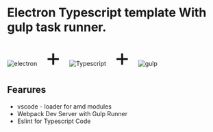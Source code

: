 # Electron Typescript template With gulp task runner.

![electron](https://www.vectorlogo.zone/logos/electronjs/electronjs-icon.svg)
<span style="font-size:400%; padding: 10px 15px;">&#43;</span>
![Typescript](https://www.vectorlogo.zone/logos/typescriptlang/typescriptlang-icon.svg)
<span style="font-size:400%; padding: 10px 15px;">&#43;</span>
![gulp](https://www.vectorlogo.zone/logos/gulpjs/gulpjs-ar21.svg)


## Fearures
* vscode - loader for amd modules
* Webpack Dev Server with Gulp Runner
* Eslint for Typescript Code
